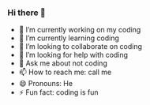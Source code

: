 ### Hi there 👋

- 🔭 I’m currently working on my coding
- 🌱 I’m currently learning coding
- 👯 I’m looking to collaborate on coding
- 🤔 I’m looking for help with coding
- 💬 Ask me about not coding
- 📫 How to reach me: call me
- 😄 Pronouns: He
- ⚡ Fun fact: coding is fun

<!-- ![](./.svg) -->